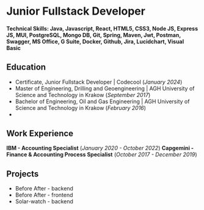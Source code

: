 # Junior Fullstack Developer

#### Technical Skills: Java, Javascript, React, HTML5, CSS3, Node JS, Express JS, MUI, PostgreSQL, Mongo DB, Git, Spring, Maven, Jwt, Postman, Swagger, MS Office, G Suite, Docker, Github, Jira, Lucidchart, Visual Basic

## Education
- Certificate, Junior Fullstack Developer | Codecool (_January 2024_)								       		
- Master of Engineering, Drilling and Geoengineering | AGH University of Science and Technology in Krakow (_September 2017_)	 			        		
- Bachelor of Engineering, Oil and Gas Engineering | AGH University of Science and Technology in Krakow (_February 2016_)
- 
## Work Experience

**IBM - Accounting Specialist** (_January 2020 - October 2022_)	
**Capgemini -  Finance & Accounting Process Specialist** (_October 2017 - December 2019_)	

## Projects

- Before After - backend
- Before After - frontend
- Solar-watch - backend
